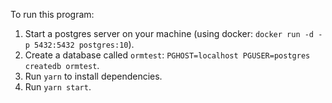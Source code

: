 To run this program:

1. Start a postgres server on your machine (using docker: `docker run -d -p 5432:5432 postgres:10`).
2. Create a database called `ormtest`: `PGHOST=localhost PGUSER=postgres createdb ormtest`.
3. Run `yarn` to install dependencies.
4. Run `yarn start`.

